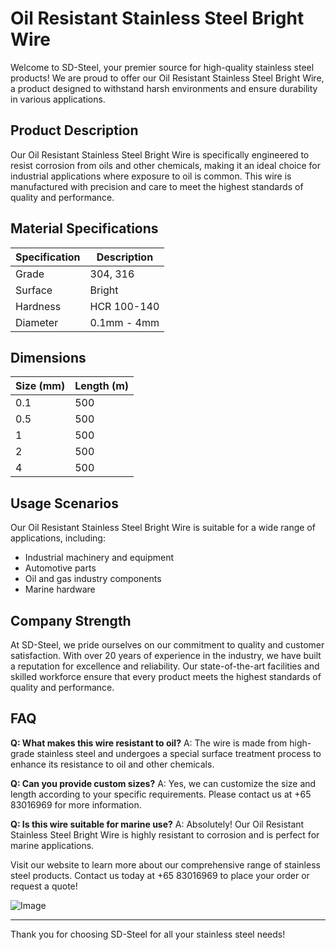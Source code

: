 # Oil Resistant Stainless Steel Bright Wire

Welcome to SD-Steel, your premier source for high-quality stainless steel products! We are proud to offer our Oil Resistant Stainless Steel Bright Wire, a product designed to withstand harsh environments and ensure durability in various applications.

## Product Description

Our Oil Resistant Stainless Steel Bright Wire is specifically engineered to resist corrosion from oils and other chemicals, making it an ideal choice for industrial applications where exposure to oil is common. This wire is manufactured with precision and care to meet the highest standards of quality and performance.

## Material Specifications

| Specification | Description |
|---------------|-------------|
| Grade         | 304, 316    |
| Surface       | Bright      |
| Hardness      | HCR 100-140 |
| Diameter      | 0.1mm - 4mm |

## Dimensions

| Size (mm) | Length (m) |
|-----------|------------|
| 0.1        | 500        |
| 0.5        | 500        |
| 1          | 500        |
| 2          | 500        |
| 4          | 500        |

## Usage Scenarios

Our Oil Resistant Stainless Steel Bright Wire is suitable for a wide range of applications, including:
- Industrial machinery and equipment
- Automotive parts
- Oil and gas industry components
- Marine hardware

## Company Strength

At SD-Steel, we pride ourselves on our commitment to quality and customer satisfaction. With over 20 years of experience in the industry, we have built a reputation for excellence and reliability. Our state-of-the-art facilities and skilled workforce ensure that every product meets the highest standards of quality and performance.

## FAQ

**Q: What makes this wire resistant to oil?**
A: The wire is made from high-grade stainless steel and undergoes a special surface treatment process to enhance its resistance to oil and other chemicals.

**Q: Can you provide custom sizes?**
A: Yes, we can customize the size and length according to your specific requirements. Please contact us at +65 83016969 for more information.

**Q: Is this wire suitable for marine use?**
A: Absolutely! Our Oil Resistant Stainless Steel Bright Wire is highly resistant to corrosion and is perfect for marine applications.

Visit our website to learn more about our comprehensive range of stainless steel products. Contact us today at +65 83016969 to place your order or request a quote!

![Image](https://github.com/user-attachments/assets/2567258e-e124-4816-932d-1809bd27ef0b)

---

Thank you for choosing SD-Steel for all your stainless steel needs!